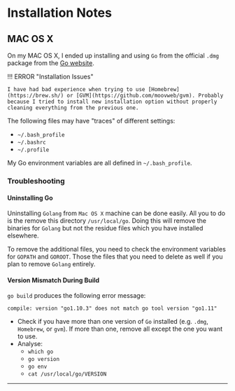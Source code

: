 # Installation Notes

## MAC OS X

On my MAC OS X, I ended up installing and using `Go` from the official `.dmg` package from the [Go website](https://golang.org/).

!!! ERROR "Installation Issues"

    I have had bad experience when trying to use [Homebrew](https://brew.sh/) or [GVM](https://github.com/moovweb/gvm). Probably because I tried to install new installation option without properly cleaning everything from the previous one.

The following files may have "traces" of different settings:

- `~/.bash_profile`
- `~/.bashrc`
- `~/.profile`

My Go environment variables are all defined in `~/.bash_profile`.

### Troubleshooting

#### Uninstalling Go

Uninstalling `Golang` from `Mac OS X` machine can be done easily. All you to do is the remove this directory `/usr/local/go`. Doing this will remove the binaries for `Golang` but not the residue files which you have installed elsewhere.

To remove the additional files, you need to check the environment variables for `GOPATH` and `GOROOT`. Those the files that you need to delete as well if you plan to remove `Golang` entirely.

#### Version Mismatch During Build

`go build` produces the following error message:

``` none
compile: version "go1.10.3" does not match go tool version "go1.11"
```

- Check if you have more than one version of `Go` installed (e.g. `.dmg`, `Homebrew`, or `gvm`). If more than one, remove all except the one you want to use.
- Analyse:
    - `which go`
    - `go version`
    - `go env`
    - `cat /usr/local/go/VERSION`

---

